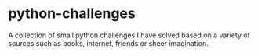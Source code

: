 # python-challenges
 A collection of small python challenges I have solved based on a variety of sources such as books, internet, friends or sheer imagination.
